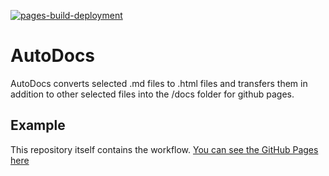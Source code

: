 [![pages-build-deployment](https://github.com/J0J0HA/test/actions/workflows/pages/pages-build-deployment/badge.svg)](https://github.com/J0J0HA/test/actions/workflows/pages/pages-build-deployment)

# AutoDocs
AutoDocs converts selected .md files to .html files and transfers them in addition to other selected files into the /docs folder for github pages.

## Example
This repository itself contains the workflow. [You can see the GitHub Pages here](https://j0j0ha.github.io/AutoDocs/)
